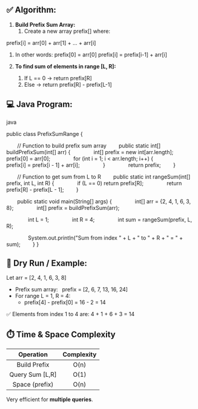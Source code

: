 ## **✅ Algorithm:**
1. **Build Prefix Sum Array:**
   1. Create a new array prefix[] where:

prefix[i] = arr[0] + arr[1] + ... + arr[i]

1. In other words:
prefix[0] = arr[0]
prefix[i] = prefix[i-1] + arr[i]

1. **To find sum of elements in range [L, R]:**
   1. If L == 0 → return prefix[R]
   1. Else → return prefix[R] - prefix[L-1]

## **💻 Java Program:**
java

public class PrefixSumRange {

`    `// Function to build prefix sum array
`    `public static int[] buildPrefixSum(int[] arr) {
`        `int[] prefix = new int[arr.length];
`        `prefix[0] = arr[0];
`        `for (int i = 1; i < arr.length; i++) {
`            `prefix[i] = prefix[i - 1] + arr[i];
`        `}
`        `return prefix;
`    `}

`    `// Function to get sum from L to R
`    `public static int rangeSum(int[] prefix, int L, int R) {
`        `if (L == 0) return prefix[R];
`        `return prefix[R] - prefix[L - 1];
`    `}

`    `public static void main(String[] args) {
`        `int[] arr = {2, 4, 1, 6, 3, 8};
`        `int[] prefix = buildPrefixSum(arr);

`        `int L = 1;
`        `int R = 4;
`        `int sum = rangeSum(prefix, L, R);

`        `System.out.println("Sum from index " + L + " to " + R + " = " + sum);
`    `}
}

## **🧠 Dry Run / Example:**
Let arr = [2, 4, 1, 6, 3, 8]

- Prefix sum array:
  ` `prefix = [2, 6, 7, 13, 16, 24]
- For range L = 1, R = 4:
  - prefix[4] - prefix[0] = 16 - 2 = 14

✅ Elements from index 1 to 4 are: 4 + 1 + 6 + 3 = 14

## **⏱️ Time & Space Complexity**

|**Operation**|**Complexity**|
| :-: | :-: |
|Build Prefix|O(n)|
|Query Sum [L,R]|O(1)|
|Space (prefix)|O(n)|

Very efficient for **multiple queries**.


